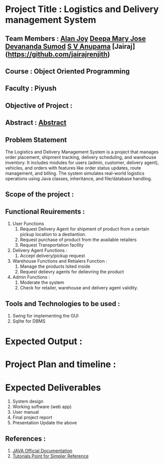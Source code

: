 # Project Title : Logistics and Delivery management System
## Team Members : [Alan Joy](https://github.com/awaken-soul) [Deepa Mary Jose](https://github.com/deepamj) [Devananda Sumod](https://github.com/devanandasumod) [ S V Anupama](https://github.com/Anuvenu2006) [Jairaj] (https://github.com/jairajrenjith)
## Course : Object Oriented Programming
## Faculty : Piyush
## Objective of Project : 
## Abstract : [Abstract](https://github.com/awaken-soul/OOP_PROJECT/blob/main/Document_Submission%5B1%5D/08_Abstract.txt)
## Problem Statement
The Logistics and Delivery Management System is a project that manages order placement, shipment tracking, delivery scheduling, and warehouse inventory. 
It includes modules for users (admin, customer, delivery agent), vehicles, and orders with features like order status updates, route management, and billing.
The system simulates real-world logistics operations using Java classes, inheritance, and file/database handling.
## Scope of the project : 
## Functional Reuirements :
1. User Functions
   1. Request Delivery Agent for shipment of product from a certain pickup location to a destiantion.
   2. Request purchase of product from the available retailers
   3. Request Transportation facility
2. Delivery Agent Functions :
   1. Accept delivery/pickup request
3. Warehouse Functions and Retialers Function :
   1. Manage the products lsited inside
   2. Request delievry agents for delievring the product
4. Admin Functions :
   1. Moderate the system
   2. Check for retailer, warehouse and delivery agent validity.
## Tools and Technologies to be used : 
1. Swing for implementing the GUI
2. Sqlite for DBMS
# Expected Output : 
# Project Plan and timeline :
# Expected Deliverables
1. System design
2. Working software (web app)
3. User manual
4. Final project report
5. Presentation
Update the above
## References : 
1. [JAVA Official Documentation](https://dev.java)
2. [Tutorials Point for Simpler Reference](https://www.tutorialspoint.com/java/index.htm)
